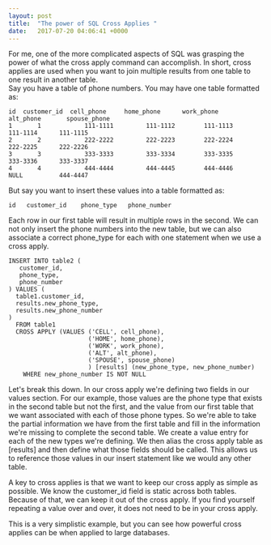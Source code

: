 ```yaml
---
layout: post
title:  "The power of SQL Cross Applies "
date:   2017-07-20 04:06:41 +0000
---
```



For me, one of the more complicated aspects of SQL was grasping the power of what the cross apply command can accomplish.  In short, cross applies are used when you want to join multiple results from one table to one result in another table.  
Say you have a table of phone numbers.  You may have one table formatted as:
```
id	customer_id	 cell_phone		home_phone		work_phone		alt_phone   	spouse_phone
1		1            111-1111		  111-1112		  111-1113		  111-1114		111-1115
2		2            222-2222		  222-2223		  222-2224		  222-2225		222-2226	
3		3            333-3333		  333-3334		  333-3335		  333-3336		333-3337
4		4            444-4444		  444-4445		  444-4446		  NULL	        444-4447
```

But say you want to insert these values into a table formatted as:
```
id   customer_id    phone_type   phone_number
```

Each row in our first table will result in multiple rows in the second.  We can not only insert the phone numbers into the new table, but we can also associate a correct phone_type for each with one statement when we use a cross apply.

```
INSERT INTO table2 (
   customer_id,
   phone_type,
   phone_number
) VALUES (
  table1.customer_id,
  results.new_phone_type,
  results.new_phone_number
)
  FROM table1 
  CROSS APPLY (VALUES ('CELL', cell_phone),
                      ('HOME', home_phone),
                      ('WORK', work_phone),
                      ('ALT', alt_phone),
                      ('SPOUSE', spouse_phone)
                      ) [results] (new_phone_type, new_phone_number)
    WHERE new_phone_number IS NOT NULL 
```

Let's break this down.  In our cross apply we're defining two fields in our values section.  For our example, those values are the phone type that exists in the second table but not the first, and the value from our first table that we want associated with each of those phone types.  So we're able to take the partial information we have from the first table and fill in the information we're missing to complete the second table. We create a value entry for each of the new types we're defining.  We then alias the cross apply table as [results] and then define what those fields should be called.  This allows us to reference those values in our insert statement like we would any other table.

A key to cross applies is that we want to keep our cross apply as simple as possible. We know the customer_id field is static across both tables.  Because of that, we can keep it out of the cross apply.  If you find yourself repeating a value over and over, it does not need to be in your cross apply. 

This is a very simplistic example, but you can see how powerful cross applies can be when applied to large databases.
